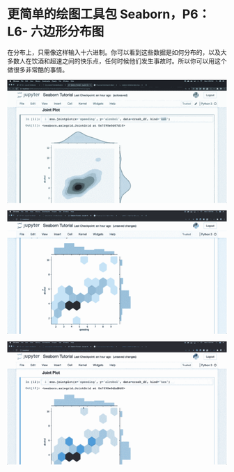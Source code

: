 # 更简单的绘图工具包 Seaborn，P6：L6- 六边形分布图 

在分布上，只需像这样输入十六进制。你可以看到这些数据是如何分布的，以及大多数人在饮酒和超速之间的快乐点，任何时候他们发生事故时。所以你可以用这个做很多非常酷的事情。

![](img/737f808be1e5c25bde929e6d9174060d_1.png)

![](img/737f808be1e5c25bde929e6d9174060d_2.png)

![](img/737f808be1e5c25bde929e6d9174060d_3.png)
